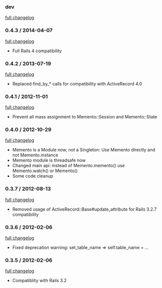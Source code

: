 ### dev

[full changelog](http://github.com/yolk/valvat/compare/v0.4.3...master)

### 0.4.3 / 2014-04-07

[full changelog](http://github.com/yolk/valvat/compare/v0.4.2...v0.4.3)

* Full Rails 4 compatibility

### 0.4.2 / 2013-07-19

[full changelog](http://github.com/yolk/valvat/compare/v0.4.1...v0.4.2)

* Replaced find_by_* calls for compatibility with ActiveRecord 4.0

### 0.4.1 / 2012-11-01

[full changelog](http://github.com/yolk/valvat/compare/v0.4.0...v0.4.1)

* Prevent all mass assignment to Memento::Session and Memento::State

### 0.4.0 / 2012-10-29

[full changelog](http://github.com/yolk/valvat/compare/v0.3.7...v0.4.0)

* Memento is a Module now, not a Singleton: Use Memento directly and not Memento.instance
* Memento module is threadsafe now
* Changed main api: instead of Memento.memento() use Memento.watch() or Memento()
* Some code cleanup

### 0.3.7 / 2012-08-13

[full changelog](http://github.com/yolk/valvat/compare/v0.3.6...v0.3.7)

* Removed usage of ActiveRecord::Base#update_attribute for Rails 3.2.7 compatibility

### 0.3.6 / 2012-02-06

[full changelog](http://github.com/yolk/valvat/compare/v0.3.5...v0.3.6)

* Fixed deprecation warning: set_table_name => self.table_name = ...

### 0.3.5 / 2012-02-06

[full changelog](http://github.com/yolk/valvat/compare/v0.3.4...v0.3.5)

* Compatiblity with Rails 3.2